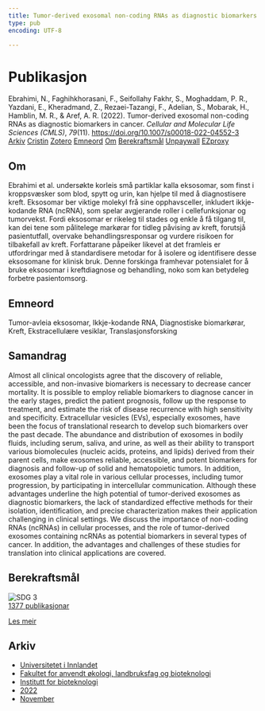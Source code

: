 ```yaml
---
title: Tumor-derived exosomal non-coding RNAs as diagnostic biomarkers in cancer
type: pub
encoding: UTF-8

---
```

<h1>Publikasjon</h1>
<article id="csl-bib-container-FT4BGF6N" class="csl-bib-container">
  <div class="csl-bib-body"> <div class="csl-entry">Ebrahimi, N., Faghihkhorasani, F., Seifollahy Fakhr, S., Moghaddam, P. R., Yazdani, E., Kheradmand, Z., Rezaei-Tazangi, F., Adelian, S., Mobarak, H., Hamblin, M. R., &#38; Aref, A. R. (2022). Tumor-derived exosomal non-coding RNAs as diagnostic biomarkers in cancer. <i>Cellular and Molecular Life Sciences (CMLS)</i>, <i>79</i>(11). <a href="https://doi.org/10.1007/s00018-022-04552-3">https://doi.org/10.1007/s00018-022-04552-3</a></div> </div>
  <div class="csl-bib-buttons">
    <a href="#taxonomy-article-FT4BGF6N" alt="archive" class="csl-bib-button">Arkiv</a>
    <a href="https://app.cristin.no/results/show.jsf?id=2075025" alt="Cristin" class="csl-bib-button">Cristin</a>
    <a href="http://zotero.org/groups/5881554/items/FT4BGF6N" alt="Zotero" class="csl-bib-button">Zotero</a>
    <a href="#keywords-article-FT4BGF6N" alt="keywords" class="csl-bib-button">Emneord</a>
    <a href="#about-article-FT4BGF6N" alt="about_pub" class="csl-bib-button">Om</a>
    <a href="#sdg-article-FT4BGF6N" alt="sdg" class="csl-bib-button">Berekraftsmål</a>
    <a href="https://doi.org/10.1007/s00018-022-04552-3" alt="Unpaywall" class="csl-bib-button">Unpaywall</a>
    <a href="https://doi.org/10.1007/s00018-022-04552-3" alt="EZproxy" class="csl-bib-button">EZproxy</a>
  </div>
  <div id="csl-bib-meta-container-FT4BGF6N"></div>
</article>
<div id="csl-bib-meta-FT4BGF6N" class="csl-bib-meta">
  <article id="about-article-FT4BGF6N" class="about_pub-article">
    <h1>Om</h1>
    Ebrahimi et al. undersøkte korleis små partiklar kalla eksosomar, som finst i kroppsvæsker som blod, spytt og urin, kan hjelpe til med å diagnostisere kreft. Eksosomar ber viktige molekyl frå sine opphavsceller, inkludert ikkje-kodande RNA (ncRNA), som spelar avgjerande roller i cellefunksjonar og tumorvekst. Fordi eksosomar er rikeleg til stades og enkle å få tilgang til, kan dei tene som pålitelege markørar for tidleg påvising av kreft, forutsjå pasientutfall, overvake behandlingsresponsar og vurdere risikoen for tilbakefall av kreft. Forfattarane påpeiker likevel at det framleis er utfordringar med å standardisere metodar for å isolere og identifisere desse eksosomane for klinisk bruk. Denne forskinga framhevar potensialet for å bruke eksosomar i kreftdiagnose og behandling, noko som kan betydeleg forbetre pasientomsorg.
  </article>
  <article id="keywords-article-FT4BGF6N" class="keywords-article">
    <h1>Emneord</h1>
    Tumor-avleia eksosomar, Ikkje-kodande RNA, Diagnostiske biomarkørar, Kreft, Ekstracellulære vesiklar, Translasjonsforsking
  </article>
  <article id="abstract-article-FT4BGF6N" class="abstract-article">
    <h1>Samandrag</h1>
    Almost all clinical oncologists agree that the discovery of reliable, accessible, and non-invasive biomarkers is necessary to decrease cancer mortality. It is possible to employ reliable biomarkers to diagnose cancer in the early stages, predict the patient prognosis, follow up the response to treatment, and estimate the risk of disease recurrence with high sensitivity and specificity. Extracellular vesicles (EVs), especially exosomes, have been the focus of translational research to develop such biomarkers over the past decade. The abundance and distribution of exosomes in bodily fluids, including serum, saliva, and urine, as well as their ability to transport various biomolecules (nucleic acids, proteins, and lipids) derived from their parent cells, make exosomes reliable, accessible, and potent biomarkers for diagnosis and follow-up of solid and hematopoietic tumors. In addition, exosomes play a vital role in various cellular processes, including tumor progression, by participating in intercellular communication. Although these advantages underline the high potential of tumor-derived exosomes as diagnostic biomarkers, the lack of standardized effective methods for their isolation, identification, and precise characterization makes their application challenging in clinical settings. We discuss the importance of non-coding RNAs (ncRNAs) in cellular processes, and the role of tumor-derived exosomes containing ncRNAs as potential biomarkers in several types of cancer. In addition, the advantages and challenges of these studies for translation into clinical applications are covered.
  </article>
  <article id="sdg-article-FT4BGF6N" class="sdg-article">
    <h1>Berekraftsmål</h1>
    <div class="sdg-container"><div id="sdg3" class="sdg">
        <img src="{{< params subfolder >}}images/sdg/sdg03_nn.png" class="image" alt="SDG 3">
        <div class="sdg-overlay">
          <a href="{{< params subfolder >}}nn/archive/?sdg=3#archive" class="sdg-publication-count"><span>1377</span> publikasjonar</a>
          <p><a href="https://fn.no/om-fn/fns-baerekraftsmaal/god-helse-og-livskvalitet?lang=nno-NO" class="sdg-read-more">Les meir</a></p>
        </div>
      </div></div>
  </article>
  <article id="taxonomy-article-FT4BGF6N" class="taxonomy-article">
    <h1>Arkiv</h1>
    <ul>
      <li><a href="{{< params subfolder >}}nn/archive/?key=3DCRN523">Universitetet i Innlandet</a></li>
      <li><a href="{{< params subfolder >}}nn/archive/?key=T77LXH6D">Fakultet for anvendt økologi, landbruksfag og bioteknologi</a></li>
      <li><a href="{{< params subfolder >}}nn/archive/?key=VL6KDQ85">Institutt for bioteknologi</a></li>
      <li><a href="{{< params subfolder >}}nn/archive/?key=ZLN3ADWB">2022</a></li>
      <li><a href="{{< params subfolder >}}nn/archive/?key=R3VTKJWE">November</a></li>
    </ul>
  </article>
</div>

